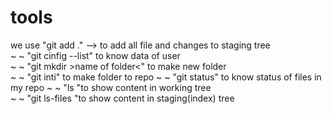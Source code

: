 # tools 

we use "git add ." --> to add all file and changes to staging tree <br> 
~   ~  "git cinfig --list" to know data of user <br>
~   ~  "git mkdir >name of folder<" to make new folder <br>
~   ~  "git inti" to make folder to repo
~   ~  "git status" to know status of files in my repo
~   ~  "ls "to show content in working tree   
~   ~  "git ls-files "to show content in staging(index) tree   
